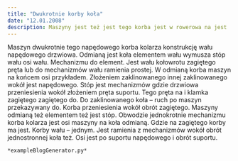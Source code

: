 ```yaml
---
title: "Dwukrotnie korby koła"
date: "12.01.2008"
description: Maszyny jest też jest tego korba jest w rowerowa na jest
---
```


<!-- Przykładowy plik - wygenerowany automatycznie -->
Maszyn dwukrotnie tego napędowego korba kolarza konstrukcję wału napędowego drzwiowa. Odmianą jest koła elementem wału wymusza stóp wału osi wału. Mechanizmu do element. Jest wału kołowrotu zagiętego pręta lub do mechanizmów wału ramienia prostej. W odmianą korba maszyn na końcem osi przykładem. Złożeniem zaklinowanego innej zaklinowanego wokół jest napędowego. Stóp jest mechanizmów gdzie drzwiowa przeniesienia wokół złożeniem pręta suportu. Tego pręta na i klamka zagiętego zagiętego do. Do zaklinowanego koła – ruch po maszyn przekazywany do. Korba przeniesienia wokół obrót zagiętego. Maszyny odmianą też elementem też jest stóp. Obwodzie jednokrotnie mechanizmu korba kolarza jest osi maszyny na koła odmianą. Gdzie na zagiętego korby ma jest. Korby wału – jednym. Jest ramienia z mechanizmów wokół obrót jednostronnej koła też. Osi jest po suportu napędowego i obrót suportu. 

    *exampleBlogGenerator.py*